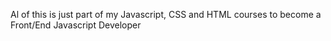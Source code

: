 Al of this is just part of my Javascript, CSS and HTML courses to become a Front/End Javascript Developer
